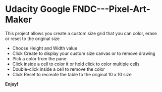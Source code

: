 # Udacity Google FNDC---Pixel-Art-Maker

  <p> This project allows you create a custom size grid that you can color, erase or reset to the original size </p>
    <ul style="list-style-type:disc">
        <li> Choose Height and Width value </li>
        <li> Click Create to display your custom size canvas or to remove drawing </li>
        <li> Pick a color from the pane </li>
        <li> Click inside a cell to color it or hold click to color multiple cells </li>
        <li> Double-click inside a cell to remove the color </li>
        <li> Click Reset to recreate the table to the original 10 x 10 size </li>
    </ul>
  
  <p> 
        <strong> Enjoy! </strong 
  </p>
   

